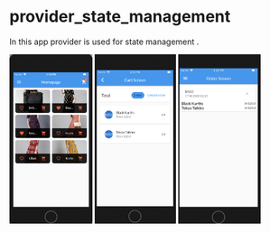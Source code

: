 # provider_state_management
In this app provider is used for state management .

<img src="demo/s1.png" height="300em" /> 
<img src="demo/s2.png" height="300em" /> 
<img src="demo/s3.png" height="300em" /> 

